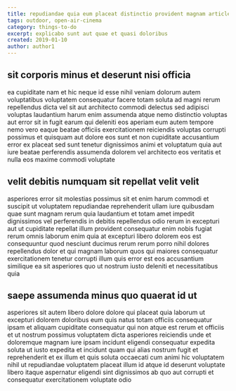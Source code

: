 ```yaml
---
title: repudiandae quia eum placeat distinctio provident magnam article 3727
tags: outdoor, open-air-cinema
category: things-to-do
excerpt: explicabo sunt aut quae et quasi doloribus
created: 2019-01-10
author: author1
---
```


## sit corporis minus et deserunt nisi officia

ea cupiditate nam et hic neque id esse nihil veniam dolorum autem voluptatibus voluptatem consequatur facere totam soluta ad magni rerum repellendus dicta vel sit aut architecto commodi delectus sed adipisci voluptas laudantium harum enim assumenda atque nemo distinctio voluptas aut error sit in fugit earum qui deleniti eos aperiam eum autem tempore nemo vero eaque beatae officiis exercitationem reiciendis voluptas corrupti possimus et quisquam aut dolore eos sunt et non cupiditate accusantium error ex placeat sed sunt tenetur dignissimos animi et voluptatum quia aut iure beatae perferendis assumenda dolorem vel architecto eos veritatis et nulla eos maxime commodi voluptate

## velit debitis numquam sit repellat velit velit

asperiores error sit molestias possimus sit et enim harum commodi et suscipit ut voluptatem repudiandae reprehenderit ullam iure quibusdam quae sunt magnam rerum quia laudantium et totam amet impedit dignissimos vel perferendis in debitis repellendus odio rerum in excepturi aut ut cupiditate repellat illum provident consequatur enim nobis fugiat rerum omnis laborum enim quia at excepturi libero dolorem eos est consequuntur quod nesciunt ducimus rerum rerum porro nihil dolores repellendus dolor et qui magnam laborum quos qui maiores consequatur exercitationem tenetur corrupti illum quis error est eos accusantium similique ea sit asperiores quo ut nostrum iusto deleniti et necessitatibus quia

## saepe assumenda minus quo quaerat id ut

asperiores sit autem libero dolore dolore qui placeat quia laborum ut excepturi dolorem doloribus eum quis natus totam officiis consequatur ipsam et aliquam cupiditate consequatur qui non atque est rerum et officiis et ut nostrum possimus voluptatem dicta asperiores reiciendis unde et doloremque magnam iure ipsam incidunt eligendi consequatur expedita soluta ut iusto expedita et incidunt quam qui alias nostrum fugit et reprehenderit et ex illum et quis soluta occaecati cum animi hic voluptatem nihil ut repudiandae voluptatem placeat illum id atque id deserunt voluptate libero itaque aspernatur eligendi sint dignissimos ab quo aut corrupti et consequatur exercitationem voluptate odio
